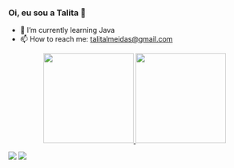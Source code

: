 ### Oi, eu sou a Talita 👋


- 🌱 I’m currently learning Java
- 📫 How to reach me: talitalmeidas@gmail.com

<div align="center">
  <a href="https://github.com/talitaambrozio">
  <img height="180em" src="https://github-readme-stats.vercel.app/api?username=talitaambrozio&show_icons=true&theme=dracula&include_all_commits=true&count_private=true"/>
  <img height="180em" src="https://github-readme-stats.vercel.app/api/top-langs/?username=talitaambrozio&layout=compact&langs_count=7&theme=dracula"/>
</div>

<div> 
  
  
 <a href="discordapp.com/users/759189819737505842" target="_blank"><img src="https://img.shields.io/badge/Discord-7289DA?style=for-the-badge&logo=discord&logoColor=white" target="_blank"></a> 
  <a href="https://www.linkedin.com/in/talita-ambrozio/" target="_blank"><img src="https://img.shields.io/badge/-LinkedIn-%230077B5?style=for-the-badge&logo=linkedin&logoColor=white" target="_blank"></a> 
 
 
 
</div>
